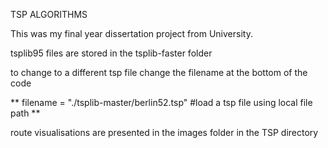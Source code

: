 TSP ALGORITHMS

This was my final year dissertation project from University.

tsplib95 files are stored in the tsplib-faster folder

to change to a different tsp file change the filename at the bottom of the code

** filename = "./tsplib-master/berlin52.tsp" #load a tsp file using local file path ** 

route visualisations are presented in the images folder in the TSP directory
